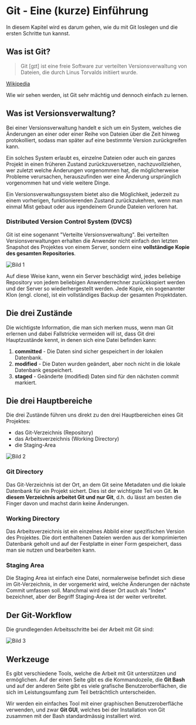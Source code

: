 # Git - Eine (kurze) Einführung

In diesem Kapitel wird es darum gehen, wie du mit Git loslegen und die ersten Schritte tun kannst. 

## Was ist Git?

> Git [ɡɪt] ist eine freie Software zur verteilten Versionsverwaltung von Dateien, die durch Linus Torvalds initiiert wurde.  

[Wikipedia](https://de.wikipedia.org/wiki/Git)

Wie wir sehen werden, ist Git sehr mächtig und dennoch einfach zu lernen. 

## Was ist Versionsverwaltung? 

Bei einer Versionsverwaltung handelt e sich um ein System, welches die Änderungen an einer oder einer Reihe von Dateien über die Zeit hinweg protokolliert, sodass man später auf eine bestimmte Version zurückgreifen kann. 

Ein solches System erlaubt es, einzelne Dateien oder auch ein ganzes Projekt in einen früheren Zustand zurückzuversetzen, nachzuvollziehen, wer zuletzt welche Änderungen vorgenommen hat, die möglicherweise Probleme verursachen, herauszufinden wer eine Änderung ursprünglich vorgenommen hat und viele weitere Dinge. 

Ein Versionsverwaltungssystem bietet also die Möglichkeit, jederzeit zu einem vorherigen, funktionierenden Zustand zurückzukehren, wenn man einmal Mist gebaut oder aus irgendeinem Grunde Dateien verloren hat. 

### Distributed Version Control System (DVCS)

 Git ist eine sogenannt "Verteilte Versionsverwaltung". Bei verteilten Versionsverwaltungen erhalten die Anwender nicht einfach den letzten Snapshot des Projektes von einem Server, sondern eine **vollständige Kopie des gesamten Repositories**. 

![Bild 1](res/Bild_1.jpg)

Auf diese Weise kann, wenn ein Server beschädigt wird, jedes beliebige Repository von jedem beliebigen Anwenderrechner zurückkopiert werden und der Server so wiederhergestellt werden. Jede Kopie, ein sogenannter Klon (engl. clone), ist ein vollständiges Backup der gesamten Projektdaten.

## Die drei Zustände 

Die wichtigste Information, die man sich merken muss, wenn man Git erlernen und dabei Fallstricke vermeiden will ist, dass Git drei Hauptzustände kennt, in denen sich eine Datei befinden kann: 

1. **committed** - Die Daten sind sicher gespeichert in der lokalen Datenbank.  
2. **modified** - Die Daten wurden geändert, aber noch nicht in die lokale Datenbank gespeichert.
3. **staged** -  Geänderte (modified) Daten sind für den nächsten commit markiert.

## Die drei Hauptbereiche

Die drei Zustände führen uns direkt zu den drei Hauptbereichen eines Git Projektes: 

- das Git-Verzeichnis (Repository)
- das Arbeitsverzeichnis (Working Directory)
- die Staging-Area

![Bild 2](res/Bild_2.jpg)

### Git Directory

Das Git-Verzeichnis ist der Ort, an dem Git seine Metadaten und die lokale Datenbank für ein Projekt sichert. Dies ist der wichtigste Teil von Git. **In diesem Verzeichnis arbeitet Git und nur Git**, d.h. du lässt am besten die Finger davon und machst darin keine Änderungen. 

### Working Directory 

Das Arbeitsverzeichnis ist ein einzelnes Abbild einer spezifischen Version des Projektes. Die dort enthaltenen Dateien werden aus der komprimierten Datenbank geholt und auf der Festplatte in einer Form gespeichert, dass man sie nutzen und bearbeiten kann.

### Staging Area 

Die Staging Area ist einfach eine Datei, normalerweise befindet sich diese im Git-Verzeichnis, in der vorgemerkt wird, welche Änderungen der nächste Commit umfassen soll. Manchmal wird dieser Ort auch als "Index" bezeichnet, aber der Begriff Staging-Area ist der weiter verbreitet.

## Der Git-Workflow

Die grundlegenden Arbeitsschritte bei der Arbeit mit Git sind: 

![Bild 3](res/Bild_3.jpg)

## Werkzeuge 

Es gibt verschiedene Tools, welche die Arbeit mit Git unterstützen und ermöglichen. Auf der einen Seite gibt es die Kommandozeile, die **Git Bash** und auf der anderen Seite gibt es viele grafische Benutzeroberflächen, die sich im Leistungsumfang zum Teil beträchtlich unterscheiden. 

Wir werden ein einfaches Tool mit einer graphischen Benutzeroberfläche verwenden, und zwar **Git GUI**, welches bei der Installation von Git zusammen mit der Bash standardmässig installiert wird. 

